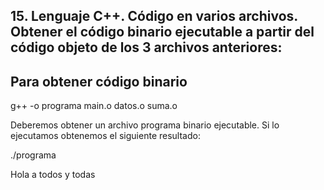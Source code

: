 ## 15. Lenguaje C++. Código en varios archivos. Obtener el código binario ejecutable a partir del código objeto de los 3 archivos anteriores:
## Para obtener código binario
g++ -o programa main.o datos.o suma.o


Deberemos obtener un archivo programa binario ejecutable. Si lo ejecutamos
obtenemos el siguiente resultado:


./programa


Hola a todos y todas
